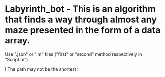 # Labyrinth_bot - This is an algorithm that finds a way through almost any maze presented in the form of a data array.

Use ".json" or ".m" files ("first" or "second" method respectively in "Script.m")

! The path may not be the shortest !
